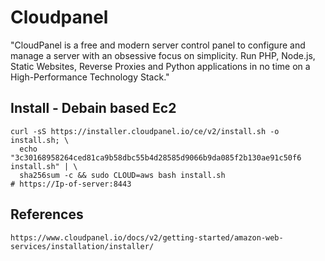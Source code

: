 Cloudpanel
==========

"CloudPanel is a free and modern server control panel to configure and manage a server with an obsessive focus on simplicity.
Run PHP, Node.js, Static Websites, Reverse Proxies and Python applications in no time on a High-Performance Technology Stack."


Install - Debain based Ec2
-------------------------

    curl -sS https://installer.cloudpanel.io/ce/v2/install.sh -o install.sh; \
      echo "3c30168958264ced81ca9b58dbc55b4d28585d9066b9da085f2b130ae91c50f6 install.sh" | \
      sha256sum -c && sudo CLOUD=aws bash install.sh
    # https://Ip-of-server:8443

References
----------

    https://www.cloudpanel.io/docs/v2/getting-started/amazon-web-services/installation/installer/